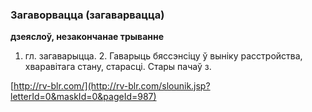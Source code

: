 ### Загаворвацца (загаварвацца)
**дзеяслоў, незакончанае трыванне**

1. гл. загаварыцца. 2. Гаварыць бяссэнсіцу ў выніку расстройства, хваравітага стану, старасці. Стары пачаў з.

<a rel="author">[http://rv-blr.com/](http://rv-blr.com/slounik.jsp?letterId=0&maskId=0&pageId=987)</a>
